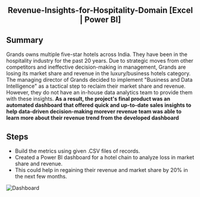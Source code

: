 <h2 align="center">Revenue-Insights-for-Hospitality-Domain [Excel | Power BI]<h2>

## Summary
Grands owns multiple five-star hotels across India. They have been in the hospitality industry for the past 20 years. Due to strategic moves from other competitors and ineffective decision-making in management, Grands are losing its market share and revenue in the luxury/business hotels category. The managing director of Grands decided to implement "Business and Data Intelligence" as a tactical step to reclaim their market share and revenue. However, they do not have an in-house data analytics team to provide them with these insights. **As a result, the project's final product was an automated dashboard that offered quick and up-to-date sales insights to help data-driven decision-making morever revenue team was able to learn more about their revenue trend from the developed dashboard**

## Steps
- Build the metrics using given .CSV files of records.
- Created a Power BI dashboard for a hotel chain to analyze loss in market share and revenue.
- This could help in regaining their revenue and market share by 20% in the next few months.

![Dashboard](https://user-images.githubusercontent.com/107427120/226969642-154ce4f7-b88a-45e7-b7f3-de144fde324a.PNG)



